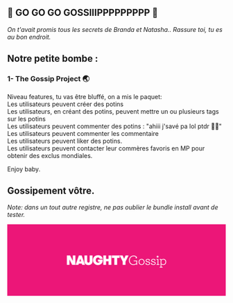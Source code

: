 
  ## 👭 GO GO GO GOSSIIIPPPPPPPPP 👭

  *On t'avait promis tous les secrets de Branda et Natasha.. Rassure toi, tu es au bon endroit.*

  <h2> Notre petite bombe :</h2>

  ### 1- The Gossip Project 🌏

  Niveau features, tu vas être bluffé, on a mis le paquet: </br>
  Les utilisateurs peuvent créer des potins</br>
  Les utilisateurs, en créant des potins, peuvent mettre un ou plusieurs tags sur les potins</br>
  Les utilisateurs peuvent commenter des potins : "ahiii j'savé pa lol ptdr 💁‍♂️"</br>
  Les utilisateurs peuvent commenter les commentaire</br>
  Les utilisateurs peuvent liker des potins.</br>
  Les utilisateurs peuvent contacter leur commères favoris en MP pour obtenir des exclus mondiales.

  Enjoy baby.

  <h2> Gossipement vôtre.</h2>

  *Note: dans un tout autre registre, ne pas oublier le bundle install avant de tester.*

  ![Gossip_logo](gossip_logo.png)